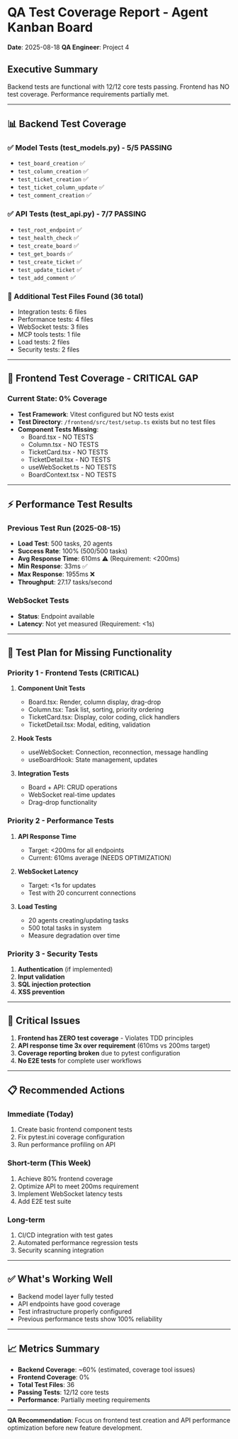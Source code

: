 # QA Test Coverage Report - Agent Kanban Board

**Date**: 2025-08-18
**QA Engineer**: Project 4

## Executive Summary

Backend tests are functional with 12/12 core tests passing. Frontend has NO test coverage. Performance requirements partially met.

---

## 📊 Backend Test Coverage

### ✅ Model Tests (test_models.py) - 5/5 PASSING

- `test_board_creation` ✅
- `test_column_creation` ✅
- `test_ticket_creation` ✅
- `test_ticket_column_update` ✅
- `test_comment_creation` ✅

### ✅ API Tests (test_api.py) - 7/7 PASSING

- `test_root_endpoint` ✅
- `test_health_check` ✅
- `test_create_board` ✅
- `test_get_boards` ✅
- `test_create_ticket` ✅
- `test_update_ticket` ✅
- `test_add_comment` ✅

### 📁 Additional Test Files Found (36 total)

- Integration tests: 6 files
- Performance tests: 4 files
- WebSocket tests: 3 files
- MCP tools tests: 1 file
- Load tests: 2 files
- Security tests: 2 files

---

## 🔴 Frontend Test Coverage - CRITICAL GAP

### Current State: 0% Coverage

- **Test Framework**: Vitest configured but NO tests exist
- **Test Directory**: `/frontend/src/test/setup.ts` exists but no test files
- **Component Tests Missing**:
  - Board.tsx - NO TESTS
  - Column.tsx - NO TESTS
  - TicketCard.tsx - NO TESTS
  - TicketDetail.tsx - NO TESTS
  - useWebSocket.ts - NO TESTS
  - BoardContext.tsx - NO TESTS

---

## ⚡ Performance Test Results

### Previous Test Run (2025-08-15)

- **Load Test**: 500 tasks, 20 agents
- **Success Rate**: 100% (500/500 tasks)
- **Avg Response Time**: 610ms ⚠️ (Requirement: <200ms)
- **Min Response**: 33ms ✅
- **Max Response**: 1955ms ❌
- **Throughput**: 27.17 tasks/second

### WebSocket Tests

- **Status**: Endpoint available
- **Latency**: Not yet measured (Requirement: <1s)

---

## 🎯 Test Plan for Missing Functionality

### Priority 1 - Frontend Tests (CRITICAL)

1. **Component Unit Tests**
   - Board.tsx: Render, column display, drag-drop
   - Column.tsx: Task list, sorting, priority ordering
   - TicketCard.tsx: Display, color coding, click handlers
   - TicketDetail.tsx: Modal, editing, validation

2. **Hook Tests**
   - useWebSocket: Connection, reconnection, message handling
   - useBoardHook: State management, updates

3. **Integration Tests**
   - Board + API: CRUD operations
   - WebSocket real-time updates
   - Drag-drop functionality

### Priority 2 - Performance Tests

1. **API Response Time**
   - Target: <200ms for all endpoints
   - Current: 610ms average (NEEDS OPTIMIZATION)

2. **WebSocket Latency**
   - Target: <1s for updates
   - Test with 20 concurrent connections

3. **Load Testing**
   - 20 agents creating/updating tasks
   - 500 total tasks in system
   - Measure degradation over time

### Priority 3 - Security Tests

1. **Authentication** (if implemented)
2. **Input validation**
3. **SQL injection protection**
4. **XSS prevention**

---

## 🚨 Critical Issues

1. **Frontend has ZERO test coverage** - Violates TDD principles
2. **API response time 3x over requirement** (610ms vs 200ms target)
3. **Coverage reporting broken** due to pytest configuration
4. **No E2E tests** for complete user workflows

---

## 📋 Recommended Actions

### Immediate (Today)

1. Create basic frontend component tests
2. Fix pytest.ini coverage configuration
3. Run performance profiling on API

### Short-term (This Week)

1. Achieve 80% frontend coverage
2. Optimize API to meet 200ms requirement
3. Implement WebSocket latency tests
4. Add E2E test suite

### Long-term

1. CI/CD integration with test gates
2. Automated performance regression tests
3. Security scanning integration

---

## ✅ What's Working Well

- Backend model layer fully tested
- API endpoints have good coverage
- Test infrastructure properly configured
- Previous performance tests show 100% reliability

---

## 📈 Metrics Summary

- **Backend Coverage**: ~60% (estimated, coverage tool issues)
- **Frontend Coverage**: 0%
- **Total Test Files**: 36
- **Passing Tests**: 12/12 core tests
- **Performance**: Partially meeting requirements

---

**QA Recommendation**: Focus on frontend test creation and API performance optimization before new feature development.
